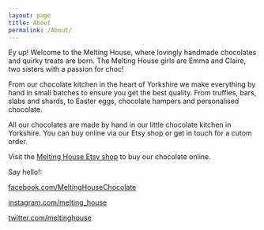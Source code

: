 ```yaml
---
layout: page
title: About
permalink: /About/
---
```


Ey up! Welcome to the Melting House, where lovingly handmade chocolates and quirky treats are born. The Melting House girls are Emma and Claire, two sisters with a passion for choc! 

From our chocolate kitchen in the heart of Yorkshire we make everything by hand in small batches to ensure you get the best quality. From truffles, bars, slabs and shards, to Easter eggs, chocolate hampers and personalised chocolate.

All our chocolates are made by hand in our little chocolate kitchen in Yorkshire. You can buy online via our Etsy shop or get in touch for a cutom order.

Visit the [Melting House Etsy shop](http://www.etsy.com/shop/meltinghouse) to buy our chocolate online. 

Say hello!:

[facebook.com/MeltingHouseChocolate](http://www.facebook.com/MeltingHouseChocolate) 

[instagram.com/melting_house](http://www.instagram.com/melting_house) 

[twitter.com/meltinghouse](http://twitter.com/meltinghouse)
